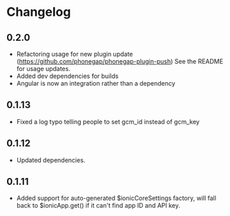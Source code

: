 Changelog
=========

## 0.2.0

* Refactoring usage for new plugin update (https://github.com/phonegap/phonegap-plugin-push)
  See the README for usage updates.
* Added dev dependencies for builds
* Angular is now an integration rather than a dependency

## 0.1.13

* Fixed a log typo telling people to set gcm_id instead of gcm_key

## 0.1.12

* Updated dependencies.

## 0.1.11

* Added support for auto-generated $ionicCoreSettings factory, will fall back to $ionicApp.get() if it can't find app ID and API key.
